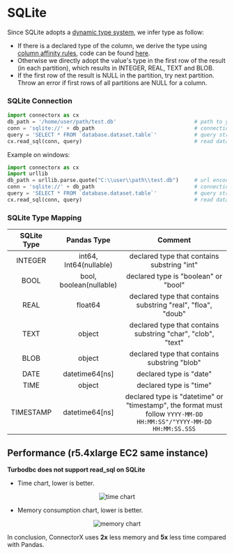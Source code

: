 # SQLite
Since SQLite adopts a [dynamic type system](https://www.sqlite.org/datatype3.html), we infer type as follow:
* If there is a declared type of the column, we derive the type using [column affinity rules](https://www.sqlite.org/datatype3.html#affname), code can be found [here](https://github.com/sfu-db/connector-x/blob/main/connectorx/src/sources/sqlite/typesystem.rs#L47).
* Otherwise we directly adopt the value's type in the first row of the result (in each partition), which results in INTEGER, REAL, TEXT and BLOB.
* If the first row of the result is NULL in the partition, try next partition. Throw an error if first rows of all partitions are NULL for a column.

### SQLite Connection
```py
import connectorx as cx
db_path = '/home/user/path/test.db'                         # path to your SQLite database
conn = 'sqlite://' + db_path                                # connection token
query = 'SELECT * FROM `database.dataset.table`'            # query string
cx.read_sql(conn, query)                                    # read data from SQLite
```

Example on windows:
```py
import connectorx as cx
import urllib
db_path = urllib.parse.quote("C:\\user\\path\\test.db")     # url encode the path to your SQLite database         
conn = 'sqlite://' + db_path                                # connection token
query = 'SELECT * FROM `database.dataset.table`'            # query string
cx.read_sql(conn, query)                                    # read data from SQLite
```

### SQLite Type Mapping
| SQLite Type      |      Pandas Type            |  Comment                           |
|:----------------:|:---------------------------:|:----------------------------------:|
| INTEGER          | int64, Int64(nullable)      | declared type that contains substring "int" |
| BOOL             | bool, boolean(nullable)     | declared type is "boolean" or "bool" |
| REAL             | float64                     | declared type that contains substring "real", "floa", "doub" |
| TEXT             | object                      | declared type that contains substring "char", "clob", "text" |
| BLOB             | object                      | declared type that contains substring "blob" |
| DATE             | datetime64[ns]              | declared type is "date"            |
| TIME             | object                      | declared type is "time"            |
| TIMESTAMP        | datetime64[ns]              | declared type is "datetime" or "timestamp", the format must follow `YYYY-MM-DD HH:MM:SS"/"YYYY-MM-DD HH:MM:SS.SSS`|

## Performance (r5.4xlarge EC2 same instance)

**Turbodbc does not support read_sql on SQLite**

- Time chart, lower is better.

<p align="center"><img alt="time chart" src="https://raw.githubusercontent.com/sfu-db/connector-agent/main/assets/sqlite-time.png"/></p>

- Memory consumption chart, lower is better.

<p align="center"><img alt="memory chart" src="https://raw.githubusercontent.com/sfu-db/connector-agent/main/assets/sqlite-mem.png"/></p>

In conclusion, ConnectorX uses **2x** less memory and **5x** less time compared with Pandas.

